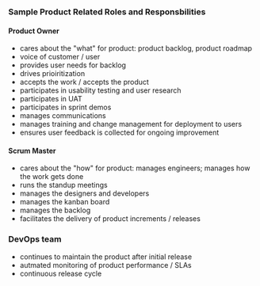 ### Sample Product Related Roles and Responsbilities

#### Product Owner
- cares about the "what" for product: product backlog, product roadmap
- voice of customer / user
- provides user needs for backlog
- drives prioiritization
- accepts the work / accepts the product
- participates in usability testing and user research
- participates in UAT
- participates in sprint demos 
- manages communications
- manages training and change management for deployment to users
- ensures user feedback is collected for ongoing improvement


#### Scrum Master
- cares about the "how" for product: manages engineers; manages how the work gets done
- runs the standup meetings
- manages the designers and developers
- manages the kanban board
- manages the backlog
- facilitates the delivery of product increments / releases

### DevOps team
- continues to maintain the product after initial release
- autmated monitoring of product performance / SLAs
- continuous release cycle



